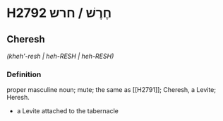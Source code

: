 # H2792 חֶרֶשׁ / חרש

## Cheresh

_(kheh'-resh | heh-RESH | heh-RESH)_

### Definition

proper masculine noun; mute; the same as [[H2791]]; Cheresh, a Levite; Heresh.

- a Levite attached to the tabernacle
